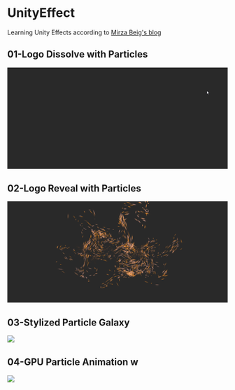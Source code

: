 # UnityEffect
Learning Unity Effects according to [Mirza Beig's blog](http://www.mirzabeig.com/tutorials/)
## 01-Logo Dissolve with Particles
![](https://github.com/kurong00/EditGraphics/blob/master/UnityEffects/Logo%20Dissolve.gif)
## 02-Logo Reveal with Particles
![](https://github.com/kurong00/EditGraphics/blob/master/UnityEffects/Logo%20Reveal.gif?raw=true)
## 03-Stylized Particle Galaxy
![](https://github.com/kurong00/EditGraphics/blob/master/UnityEffects/Stylized%20Particle%20Galaxy.gif?raw=true)
## 04-GPU Particle Animation w
![](https://github.com/kurong00/EditGraphics/blob/master/UnityEffects/GPU%20Particle%20Animation%20w?raw=true)
